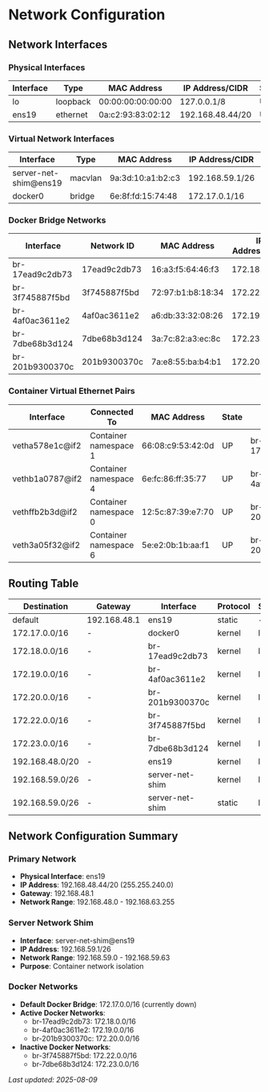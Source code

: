 # Network Configuration

## Network Interfaces

### Physical Interfaces

| Interface | Type | MAC Address | IP Address/CIDR | State | MTU |
|-----------|------|-------------|-----------------|-------|-----|
| lo | loopback | 00:00:00:00:00:00 | 127.0.0.1/8 | UP | 65536 |
| ens19 | ethernet | 0a:c2:93:83:02:12 | 192.168.48.44/20 | UP | 1500 |

### Virtual Network Interfaces

| Interface | Type | MAC Address | IP Address/CIDR | State | MTU |
|-----------|------|-------------|-----------------|-------|-----|
| server-net-shim@ens19 | macvlan | 9a:3d:10:a1:b2:c3 | 192.168.59.1/26 | UP | 1500 |
| docker0 | bridge | 6e:8f:fd:15:74:48 | 172.17.0.1/16 | DOWN | 1500 |

### Docker Bridge Networks

| Interface | Network ID | MAC Address | IP Address/CIDR | State | MTU |
|-----------|------------|-------------|-----------------|-------|-----|
| br-17ead9c2db73 | 17ead9c2db73 | 16:a3:f5:64:46:f3 | 172.18.0.1/16 | UP | 1500 |
| br-3f745887f5bd | 3f745887f5bd | 72:97:b1:b8:18:34 | 172.22.0.1/16 | DOWN | 1500 |
| br-4af0ac3611e2 | 4af0ac3611e2 | a6:db:33:32:08:26 | 172.19.0.1/16 | UP | 1500 |
| br-7dbe68b3d124 | 7dbe68b3d124 | 3a:7c:82:a3:ec:8c | 172.23.0.1/16 | DOWN | 1500 |
| br-201b9300370c | 201b9300370c | 7a:e8:55:ba:b4:b1 | 172.20.0.1/16 | UP | 1500 |

### Container Virtual Ethernet Pairs

| Interface | Connected To | MAC Address | State | Bridge |
|-----------|--------------|-------------|-------|--------|
| vetha578e1c@if2 | Container namespace 1 | 66:08:c9:53:42:0d | UP | br-17ead9c2db73 |
| vethb1a0787@if2 | Container namespace 4 | 6e:fc:86:ff:35:77 | UP | br-4af0ac3611e2 |
| vethffb2b3d@if2 | Container namespace 0 | 12:5c:87:39:e7:70 | UP | br-201b9300370c |
| veth3a05f32@if2 | Container namespace 6 | 5e:e2:0b:1b:aa:f1 | UP | br-201b9300370c |

## Routing Table

| Destination | Gateway | Interface | Protocol | Scope | Metric |
|-------------|---------|-----------|----------|-------|--------|
| default | 192.168.48.1 | ens19 | static | - | - |
| 172.17.0.0/16 | - | docker0 | kernel | link | linkdown |
| 172.18.0.0/16 | - | br-17ead9c2db73 | kernel | link | - |
| 172.19.0.0/16 | - | br-4af0ac3611e2 | kernel | link | - |
| 172.20.0.0/16 | - | br-201b9300370c | kernel | link | - |
| 172.22.0.0/16 | - | br-3f745887f5bd | kernel | link | linkdown |
| 172.23.0.0/16 | - | br-7dbe68b3d124 | kernel | link | linkdown |
| 192.168.48.0/20 | - | ens19 | kernel | link | - |
| 192.168.59.0/26 | - | server-net-shim | kernel | link | - |
| 192.168.59.0/26 | - | server-net-shim | static | link | 100 |

## Network Configuration Summary

### Primary Network

- **Physical Interface**: ens19
- **IP Address**: 192.168.48.44/20 (255.255.240.0)
- **Gateway**: 192.168.48.1
- **Network Range**: 192.168.48.0 - 192.168.63.255

### Server Network Shim

- **Interface**: server-net-shim@ens19
- **IP Address**: 192.168.59.1/26
- **Network Range**: 192.168.59.0 - 192.168.59.63
- **Purpose**: Container network isolation

### Docker Networks

- **Default Docker Bridge**: 172.17.0.0/16 (currently down)
- **Active Docker Networks**:
  - br-17ead9c2db73: 172.18.0.0/16
  - br-4af0ac3611e2: 172.19.0.0/16
  - br-201b9300370c: 172.20.0.0/16
- **Inactive Docker Networks**:
  - br-3f745887f5bd: 172.22.0.0/16
  - br-7dbe68b3d124: 172.23.0.0/16

_Last updated: 2025-08-09_
